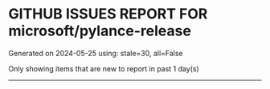 
# GITHUB ISSUES REPORT FOR microsoft/pylance-release


Generated on 2024-05-25 using: stale=30, all=False


Only showing items that are new to report in past 1 day(s)


---
